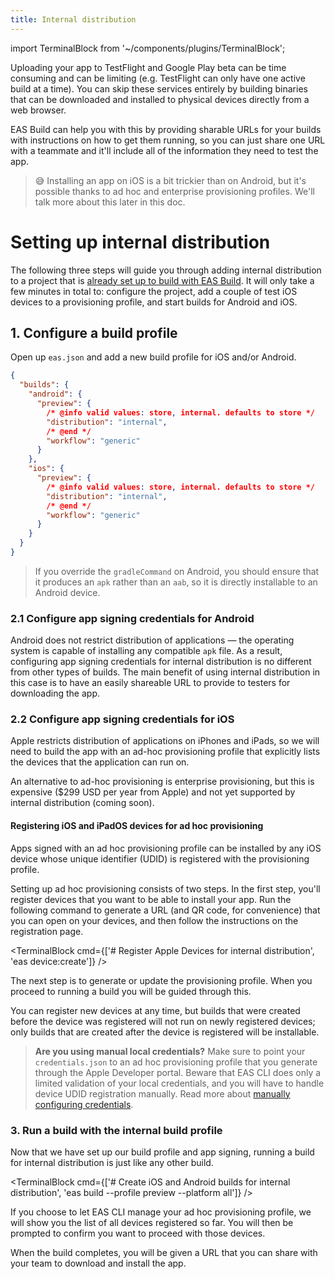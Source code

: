 ```yaml
---
title: Internal distribution
---
```


import TerminalBlock from '~/components/plugins/TerminalBlock';

Uploading your app to TestFlight and Google Play beta can be time consuming and can be limiting (e.g. TestFlight can only have one active build at a time). You can skip these services entirely by building binaries that can be downloaded and installed to physical devices directly from a web browser.

EAS Build can help you with this by providing sharable URLs for your builds with instructions on how to get them running, so you can just share one URL with a teammate and it'll include all of the information they need to test the app.

> 😅 Installing an app on iOS is a bit trickier than on Android, but it's possible thanks to ad hoc and enterprise provisioning profiles. We'll talk more about this later in this doc.

<h1 style={{borderBottom: 'none', marginTop: 30, marginBottom: 15, fontFamily: 'expo-brand-bold'}}>Setting up internal distribution</h1>

The following three steps will guide you through adding internal distribution to a project that is [already set up to build with EAS Build](setup.md). It will only take a few minutes in total to: configure the project, add a couple of test iOS devices to a provisioning profile, and start builds for Android and iOS.

<div style={{marginTop: -10}} />

## 1. Configure a build profile

Open up `eas.json` and add a new build profile for iOS and/or Android.

```json
{
  "builds": {
    "android": {
      "preview": {
        /* @info valid values: store, internal. defaults to store */
        "distribution": "internal",
        /* @end */
        "workflow": "generic"
      }
    },
    "ios": {
      "preview": {
        /* @info valid values: store, internal. defaults to store */
        "distribution": "internal",
        /* @end */
        "workflow": "generic"
      }
    }
  }
}
```

> If you override the `gradleCommand` on Android, you should ensure that it produces an `apk` rather than an `aab`, so it is directly installable to an Android device.

### 2.1 Configure app signing credentials for Android

Android does not restrict distribution of applications &mdash; the operating system is capable of installing any compatible `apk` file. As a result, configuring app signing credentials for internal distribution is no different from other types of builds. The main benefit of using internal distribution in this case is to have an easily shareable URL to provide to testers for downloading the app.

### 2.2 Configure app signing credentials for iOS

Apple restricts distribution of applications on iPhones and iPads, so we will need to build the app with an ad-hoc provisioning profile that explicitly lists the devices that the application can run on.

An alternative to ad-hoc provisioning is enterprise provisioning, but this is expensive (\$299 USD per year from Apple) and not yet supported by internal distribution (coming soon).

<!--
(@dsokal) this is not implemented yet

### Enterprise provisioning

If you plan on using enterprise provisioning, please sign in to the account with [Apple Developer Enterprise Program membership](https://developer.apple.com/programs/enterprise/). You probably don't have this, and it's expensive (\$299 USD per year) and takes time to acquire, so you will likely be using ad hoc provisioning &mdash; this works on any normal paid Apple developer account.
-->

<!--
(@dsokal) this is not implemented yet

### Setting up enterprise provisioning

If you do have an Apple enterprise account, this makes internal distribution much easier for users who want to install your app for the first time. Once they install the profile to their device they can access the app right away. One limitation of using an enterprise provisioning profile is that you will need to have a distinct bundle identifier from the one that you use to publish your app to the App Store. (@brentvatne: after this is a bad idea intentionally, we should probably have a config option, i'm just putting it there so we have something for now) We recommend setting your bundle identifier for internal distribution and committing that change on another branch. After that, whenever you want to create a preview branch you can check out that branch and rebase against the branch you'd like to create a build for.
-->

<div style={{marginTop: 20}} />

#### Registering iOS and iPadOS devices for ad hoc provisioning

Apps signed with an ad hoc provisioning profile can be installed by any iOS device whose unique identifier (UDID) is registered with the provisioning profile.

Setting up ad hoc provisioning consists of two steps. In the first step, you'll register devices that you want to be able to install your app. Run the following command to generate a URL (and QR code, for convenience) that you can open on your devices, and then follow the instructions on the registration page.

<TerminalBlock cmd={['# Register Apple Devices for internal distribution', 'eas device:create']} />

The next step is to generate or update the provisioning profile. When you proceed to running a build you will be guided through this.

You can register new devices at any time, but builds that were created before the device was registered will not run on newly registered devices; only builds that are created after the device is registered will be installable.

> **Are you using manual local credentials?** Make sure to point your `credentials.json` to an ad hoc <!-- or enterprise -->provisioning profile that you generate through the Apple Developer portal. Beware that EAS CLI does only a limited validation of your local credentials, and you will have to handle device UDID registration manually. Read more about [manually configuring credentials](manual-credentials-configuration.md).

### 3. Run a build with the internal build profile

Now that we have set up our build profile and app signing, running a build for internal distribution is just like any other build.

<TerminalBlock cmd={['# Create iOS and Android builds for internal distribution', 'eas build --profile preview --platform all']} />

If you choose to let EAS CLI manage your ad hoc provisioning profile, we will show you the list of all devices registered so far. You will then be prompted to confirm you want to proceed with those devices.

When the build completes, you will be given a URL that you can share with your team to download and install the app.

<!--
(@dsokal) this is not implemented yet

If the device you would like to distribute to is not currently registered, you can choose to register it now (or exit the current command and run `eas device:add` again). The build command will wait for the new device to register. Scan the QR code that is presented in the terminal and follow the instructions on that page to register your device. When you're done, return to the terminal and press return to continue. You should see that your new device registration has been detected and added to the profile.

You can add another if you like, otherwise continue.
-->

<!--
(@dsokal) this is not implemented yet

When using iOS adhoc provisioning managed by Expo, if a teammate navigates to this URL on an iOS device that is not yet registered, they will be able to register their device and initiate a new build to include the updated profile that will run on their device. If the adhoc provisioning profile is not managed by Expo, the user will be asked to contact the organization admin in order to add their device UDID and create a new build compatible with their device.
-->
